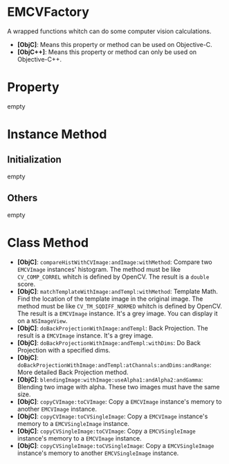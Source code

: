# EMCVFactory

A wrapped functions whitch can do some computer vision calculations.

- **[ObjC]**: Means this property or method can be used on Objective-C.
- **[ObjC++]**: Means this property or method can only be used on Objective-C++.

# Property

empty

# Instance Method

## Initialization

empty

## Others

empty

# Class Method

- **[ObjC]**: `compareHistWithCVImage:andImage:withMethod`: Compare two `EMCVImage` instances' histogram. The method must be like `CV_COMP_CORREL` whitch is defined by OpenCV. The result is a `double` score.
- **[ObjC]**: `matchTemplateWithImage:andTempl:withMethod`: Template Math. Find the location of the template image in the original image. The method must be like `CV_TM_SQDIFF_NORMED` whitch is defined by OpenCV. The result is a `EMCVImage` instance. It's a grey image. You can display it on a `NSImageView`.
- **[ObjC]**: `doBackProjectionWithImage:andTempl`: Back Projection. The result is a `EMCVImage` instance. It's a grey image.
- **[ObjC]**: `doBackProjectionWithImage:andTempl:withDims`: Do Back Projection with a specified dims.
- **[ObjC]**: `doBackProjectionWithImage:andTempl:atChannals:andDims:andRange`: More detailed Back Projection method.
- **[ObjC]**: `blendingImage:withImage:useAlpha1:andAlpha2:andGamma`: Blending two image with alpha. These two images must have the same size.
- **[ObjC]**: `copyCVImage:toCVImage`: Copy a `EMCVImage` instance's memory to another `EMCVImage` instance.
- **[ObjC]**: `copyCVImage:toCVSingleImage`: Copy a `EMCVImage` instance's memory to a `EMCVSingleImage` instance.
- **[ObjC]**: `copyCVSingleImage:toCVImage`: Copy a `EMCVSingleImage ` instance's memory to a `EMCVImage` instance.
- **[ObjC]**: `copyCVSingleImage:toCVSingleImage`: Copy a `EMCVSingleImage ` instance's memory to another `EMCVSingleImage` instance.
